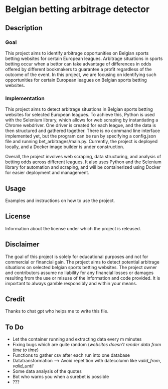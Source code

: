 
# Belgian betting arbitrage detector

## Description

### Goal
This project aims to identify arbitrage opportunities on Belgian sports betting websites for certain European leagues. Arbitrage situations in sports betting occur when a bettor can take advantage of differences in odds offered by different bookmakers to guarantee a profit regardless of the outcome of the event. In this project, we are focusing on identifying such opportunities for certain European leagues on Belgian sports betting websites.
### Implementation
This project aims to detect arbitrage situations in Belgian sports betting websites for selected European leagues. To achieve this, Python is used with the Selenium library, which allows for web scraping by instantiating a Chrome webdriver. One driver is created for each league, and the data is then structured and gathered together. There is no command line interface implemented yet, but the program can be run by specifying a config.json file and running bet_arbitrages/main.py. Currently, the project is deployed locally, and a Docker image builder is under construction.

Overall, the project involves web scraping, data structuring, and analysis of betting odds across different leagues. It also uses Python and the Selenium library for automation and scraping, and will be containerized using Docker for easier deployment and management. 

## Usage
Examples and instructions on how to use the project.


## License
Information about the license under which the project is released.

## Disclaimer
The goal of this project is solely for educational purposes and not for commercial or financial gain. The project aims to detect potential arbitrage situations on selected belgian sports betting websites. The project owner and contributors assume no liability for any financial losses or damages resulting from the use or misuse of the information and code provided. It is important to always gamble responsibly and within your means.

## Credit
Thanks to chat gpt who helps me to write this file.

## To Do
+ Let the container running and extracting data every m minutes
+ Fixing bugs which are quite random (*websites doesn't render data from time to time*) 
+ Functions to gather csv after each run into one database
+ Datatransformation --> Avoid repetition with datecolumn like *valid_from*, *valid_until*  
+ Some data analysis of the quotes
+ Bot who warns you when a surebet is possible
+ ???

